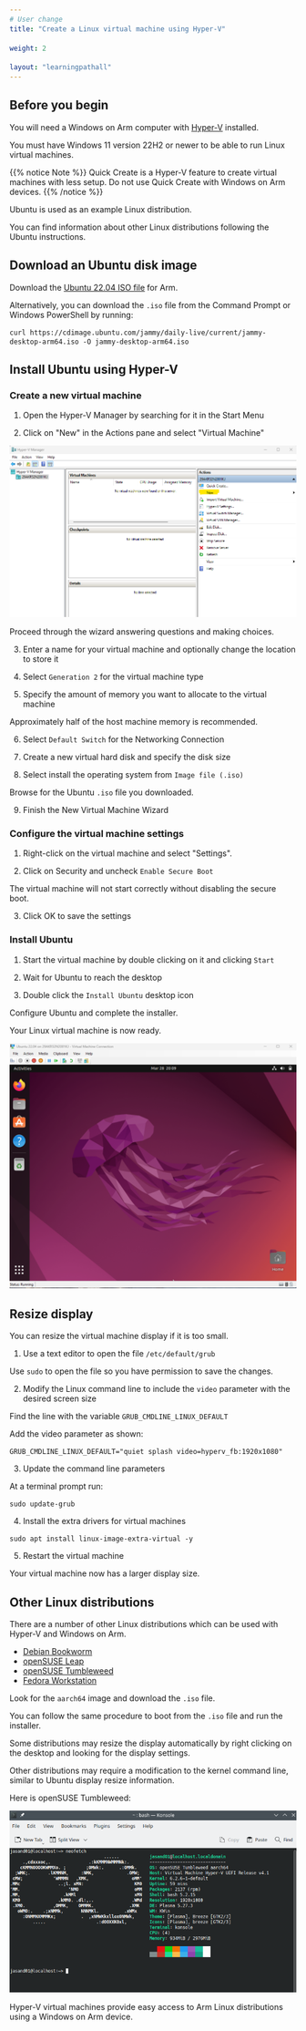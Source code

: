 ```yaml
---
# User change
title: "Create a Linux virtual machine using Hyper-V"

weight: 2

layout: "learningpathall"
---
```


## Before you begin

You will need a Windows on Arm computer with [Hyper-V](/install-guides/hyper-v/) installed. 

You must have Windows 11 version 22H2 or newer to be able to run Linux virtual machines.

{{% notice Note %}}
Quick Create is a Hyper-V feature to create virtual machines with less setup. 
Do not use Quick Create with Windows on Arm devices.
{{% /notice %}}

Ubuntu is used as an example Linux distribution. 

You can find information about other Linux distributions following the Ubuntu instructions. 

## Download an Ubuntu disk image

Download the [Ubuntu 22.04 ISO file](https://cdimage.ubuntu.com/jammy/daily-live/current/jammy-desktop-arm64.iso) for Arm.

Alternatively, you can download the `.iso` file from the Command Prompt or Windows PowerShell by running:

```console
curl https://cdimage.ubuntu.com/jammy/daily-live/current/jammy-desktop-arm64.iso -O jammy-desktop-arm64.iso
```

## Install Ubuntu using Hyper-V 

### Create a new virtual machine

1. Open the Hyper-V Manager by searching for it in the Start Menu

2. Click on "New" in the Actions pane and select "Virtual Machine"

![New Hyper-V virtual machine](hyper-v-new.png)

Proceed through the wizard answering questions and making choices.

3. Enter a name for your virtual machine and optionally change the location to store it

4. Select `Generation 2` for the virtual machine type

5. Specify the amount of memory you want to allocate to the virtual machine

Approximately half of the host machine memory is recommended.

6. Select `Default Switch` for the Networking Connection

7. Create a new virtual hard disk and specify the disk size

8. Select install the operating system from `Image file (.iso)`

Browse for the Ubuntu `.iso` file you downloaded. 

9. Finish the New Virtual Machine Wizard


### Configure the virtual machine settings

1. Right-click on the virtual machine and select "Settings".

2. Click on Security and uncheck `Enable Secure Boot` 

The virtual machine will not start correctly without disabling the secure boot. 

3. Click OK to save the settings

### Install Ubuntu

1. Start the virtual machine by double clicking on it and clicking `Start`

2. Wait for Ubuntu to reach the desktop

3. Double click the `Install Ubuntu` desktop icon

Configure Ubuntu and complete the installer. 

Your Linux virtual machine is now ready. 

![Ubuntu desktop](ubuntu-desktop.png)

## Resize display

You can resize the virtual machine display if it is too small. 

1. Use a text editor to open the file `/etc/default/grub`

Use `sudo` to open the file so you have permission to save the changes.

2. Modify the Linux command line to include the `video` parameter with the desired screen size

Find the line with the variable `GRUB_CMDLINE_LINUX_DEFAULT`

Add the video parameter as shown:

```console
GRUB_CMDLINE_LINUX_DEFAULT="quiet splash video=hyperv_fb:1920x1080"
```

3. Update the command line parameters

At a terminal prompt run:

```console
sudo update-grub
```

4. Install the extra drivers for virtual machines

```console
sudo apt install linux-image-extra-virtual -y
```

5. Restart the virtual machine

Your virtual machine now has a larger display size. 

## Other Linux distributions 

There are a number of other Linux distributions which can be used with Hyper-V and Windows on Arm. 

- [Debian Bookworm](https://www.debian.org/releases/bookworm/)
- [openSUSE Leap](https://get.opensuse.org/leap/15.4/)
- [openSUSE Tumbleweed](https://get.opensuse.org/tumbleweed/)
- [Fedora Workstation](https://getfedora.org/en/workstation/download/)

Look for the `aarch64` image and download the `.iso` file. 

You can follow the same procedure to boot from the `.iso` file and run the installer. 

Some distributions may resize the display automatically by right clicking on the desktop and looking for the display settings. 

Other distributions may require a modification to the kernel command line, similar to Ubuntu display resize information.

Here is openSUSE Tumbleweed:

![openSUSE tumbleweed](tumbleweed.png)

Hyper-V virtual machines provide easy access to Arm Linux distributions using a Windows on Arm device. 
